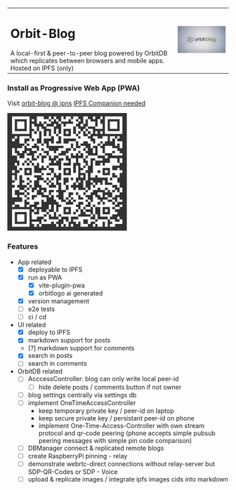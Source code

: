 <table border="0" cellspacing="0" cellpadding="0">
  <tr>
      <td>
      <h1>Orbit-Blog</h1>A local-first & peer-to-peer blog powered by OrbitDB which replicates between browsers and mobile apps. Hosted on IPFS (only)</td>
    <td><img src="./public/orbitbloglogo-700.png" width="300" alt="Orbit Blog Logo"></td>
  </tr>
</table>

### Install as Progressive Web App (PWA)

Visit [orbit-blog @ ipns](ipns://k51qzi5uqu5djjnnjgtviql86f19isjyz6azhw48ovgn22m6otstezp2ngfs8g) [IPFS Companion needed](https://docs.ipfs.tech/install/ipfs-companion/)

[![QR Code to PWA](/public/ipns.dweb.link.png)](https://k51qzi5uqu5djjnnjgtviql86f19isjyz6azhw48ovgn22m6otstezp2ngfs8g.ipns.dweb.link/)

### Features
- App related
    - [x] deployable to IPFS
    - [x] run as PWA
        - [x] vite-plugin-pwa
        - [x] orbitlogo ai generated
    - [x] version management
    - [ ] e2e tests
    - [ ] ci / cd
- UI related
    - [x] deploy to IPFS
    - [x] markdown support for posts 
    - [?] markdown support for comments
    - [x] search in posts 
    - [ ] search in comments
- OrbitDB related
    - [ ] AcccessController: blog can only write local peer-id
        - [ ] hide delete posts / comments button if not owner  
    - [ ] blog settings centrally via settings db
    - [ ] implement OneTimeAccessController 
        - keep temporary private key / peer-id on laptop 
        - keep secure private key / persistant peer-id on phone
        - implement One-Time-Access-Controller with own stream protocol and qr-code peering (phone accepts simple pubsub peering messages with simple pin code comparison)
    - [ ] DBManager connect & replicated remote blogs
    - [ ] create RaspberryPi pinning - relay
    - [ ] demonstrate webrtc-direct connections without relay-server but SDP-QR-Codes or SDP - Voice
    - [ ] upload & replicate images / integrate ipfs images cids into markdown
